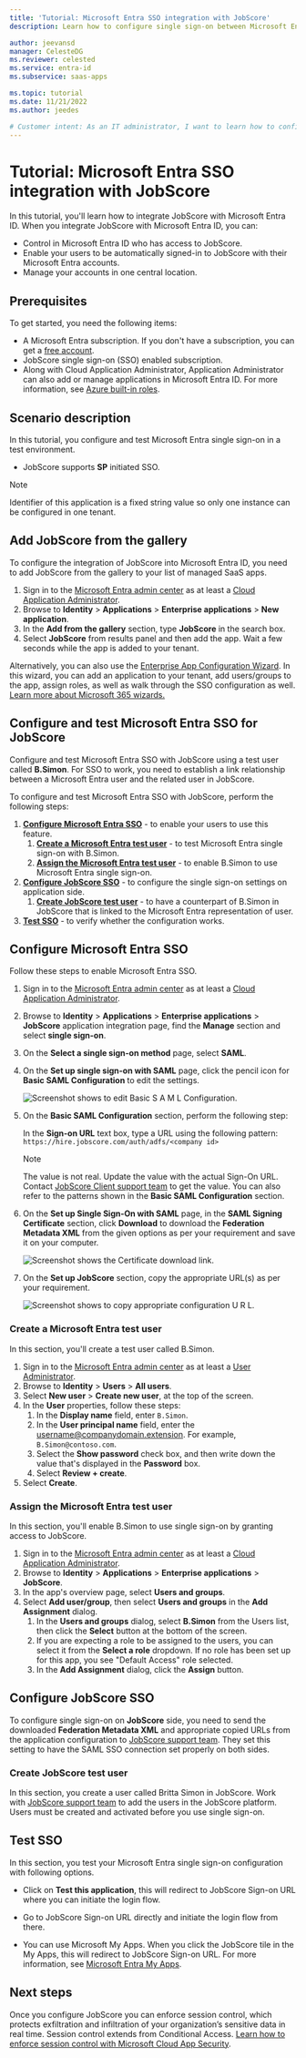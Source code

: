 ```yaml
---
title: 'Tutorial: Microsoft Entra SSO integration with JobScore'
description: Learn how to configure single sign-on between Microsoft Entra ID and JobScore.

author: jeevansd
manager: CelesteDG
ms.reviewer: celested
ms.service: entra-id
ms.subservice: saas-apps

ms.topic: tutorial
ms.date: 11/21/2022
ms.author: jeedes

# Customer intent: As an IT administrator, I want to learn how to configure single sign-on between Microsoft Entra ID and JobScore so that I can control who has access to JobScore, enable automatic sign-in with Microsoft Entra accounts, and manage my accounts in one central location.
---
```

# Tutorial: Microsoft Entra SSO integration with JobScore

In this tutorial, you'll learn how to integrate JobScore with Microsoft Entra ID. When you integrate JobScore with Microsoft Entra ID, you can:

* Control in Microsoft Entra ID who has access to JobScore.
* Enable your users to be automatically signed-in to JobScore with their Microsoft Entra accounts.
* Manage your accounts in one central location.

## Prerequisites

To get started, you need the following items:

* A Microsoft Entra subscription. If you don't have a subscription, you can get a [free account](https://azure.microsoft.com/free/).
* JobScore single sign-on (SSO) enabled subscription.
* Along with Cloud Application Administrator, Application Administrator can also add or manage applications in Microsoft Entra ID.
For more information, see [Azure built-in roles](~/identity/role-based-access-control/permissions-reference.md).

## Scenario description

In this tutorial, you configure and test Microsoft Entra single sign-on in a test environment.

* JobScore supports **SP** initiated SSO.

> [!NOTE]
> Identifier of this application is a fixed string value so only one instance can be configured in one tenant.

## Add JobScore from the gallery

To configure the integration of JobScore into Microsoft Entra ID, you need to add JobScore from the gallery to your list of managed SaaS apps.

1. Sign in to the [Microsoft Entra admin center](https://entra.microsoft.com) as at least a [Cloud Application Administrator](~/identity/role-based-access-control/permissions-reference.md#cloud-application-administrator).
1. Browse to **Identity** > **Applications** > **Enterprise applications** > **New application**.
1. In the **Add from the gallery** section, type **JobScore** in the search box.
1. Select **JobScore** from results panel and then add the app. Wait a few seconds while the app is added to your tenant.

 Alternatively, you can also use the [Enterprise App Configuration Wizard](https://portal.office.com/AdminPortal/home?Q=Docs#/azureadappintegration). In this wizard, you can add an application to your tenant, add users/groups to the app, assign roles, as well as walk through the SSO configuration as well. [Learn more about Microsoft 365 wizards.](/microsoft-365/admin/misc/azure-ad-setup-guides)

<a name='configure-and-test-azure-ad-sso-for-jobscore'></a>

## Configure and test Microsoft Entra SSO for JobScore

Configure and test Microsoft Entra SSO with JobScore using a test user called **B.Simon**. For SSO to work, you need to establish a link relationship between a Microsoft Entra user and the related user in JobScore.

To configure and test Microsoft Entra SSO with JobScore, perform the following steps:

1. **[Configure Microsoft Entra SSO](#configure-azure-ad-sso)** - to enable your users to use this feature.
    1. **[Create a Microsoft Entra test user](#create-an-azure-ad-test-user)** - to test Microsoft Entra single sign-on with B.Simon.
    1. **[Assign the Microsoft Entra test user](#assign-the-azure-ad-test-user)** - to enable B.Simon to use Microsoft Entra single sign-on.
1. **[Configure JobScore SSO](#configure-jobscore-sso)** - to configure the single sign-on settings on application side.
    1. **[Create JobScore test user](#create-jobscore-test-user)** - to have a counterpart of B.Simon in JobScore that is linked to the Microsoft Entra representation of user.
1. **[Test SSO](#test-sso)** - to verify whether the configuration works.

<a name='configure-azure-ad-sso'></a>

## Configure Microsoft Entra SSO

Follow these steps to enable Microsoft Entra SSO.

1. Sign in to the [Microsoft Entra admin center](https://entra.microsoft.com) as at least a [Cloud Application Administrator](~/identity/role-based-access-control/permissions-reference.md#cloud-application-administrator).
1. Browse to **Identity** > **Applications** > **Enterprise applications** > **JobScore** application integration page, find the **Manage** section and select **single sign-on**.
2. On the **Select a single sign-on method** page, select **SAML**.
3. On the **Set up single sign-on with SAML** page, click the pencil icon for **Basic SAML Configuration** to edit the settings.
    
    ![Screenshot shows to edit Basic S A M L Configuration.](common/edit-urls.png "Basic Configuration")

1. On the **Basic SAML Configuration** section, perform the following step:

    In the **Sign-on URL** text box, type a URL using the following pattern:
    `https://hire.jobscore.com/auth/adfs/<company id>`

	> [!NOTE]
	> The value is not real. Update the value with the actual Sign-On URL. Contact [JobScore Client support team](mailto:support@jobscore.com) to get the value. You can also refer to the patterns shown in the **Basic SAML Configuration** section.

1. On the **Set up Single Sign-On with SAML** page, in the **SAML Signing Certificate** section, click **Download** to download the **Federation Metadata XML** from the given options as per your requirement and save it on your computer.

	![Screenshot shows the Certificate download link.](common/metadataxml.png "Certificate")

6. On the **Set up JobScore** section, copy the appropriate URL(s) as per your requirement.

	![Screenshot shows to copy appropriate configuration U R L.](common/copy-configuration-urls.png "Configuration")

<a name='create-an-azure-ad-test-user'></a>

### Create a Microsoft Entra test user

In this section, you'll create a test user called B.Simon.

1. Sign in to the [Microsoft Entra admin center](https://entra.microsoft.com) as at least a [User Administrator](~/identity/role-based-access-control/permissions-reference.md#user-administrator).
1. Browse to **Identity** > **Users** > **All users**.
1. Select **New user** > **Create new user**, at the top of the screen.
1. In the **User** properties, follow these steps:
   1. In the **Display name** field, enter `B.Simon`.  
   1. In the **User principal name** field, enter the username@companydomain.extension. For example, `B.Simon@contoso.com`.
   1. Select the **Show password** check box, and then write down the value that's displayed in the **Password** box.
   1. Select **Review + create**.
1. Select **Create**.

<a name='assign-the-azure-ad-test-user'></a>

### Assign the Microsoft Entra test user

In this section, you'll enable B.Simon to use single sign-on by granting access to JobScore.

1. Sign in to the [Microsoft Entra admin center](https://entra.microsoft.com) as at least a [Cloud Application Administrator](~/identity/role-based-access-control/permissions-reference.md#cloud-application-administrator).
1. Browse to **Identity** > **Applications** > **Enterprise applications** > **JobScore**.
1. In the app's overview page, select **Users and groups**.
1. Select **Add user/group**, then select **Users and groups** in the **Add Assignment** dialog.
   1. In the **Users and groups** dialog, select **B.Simon** from the Users list, then click the **Select** button at the bottom of the screen.
   1. If you are expecting a role to be assigned to the users, you can select it from the **Select a role** dropdown. If no role has been set up for this app, you see "Default Access" role selected.
   1. In the **Add Assignment** dialog, click the **Assign** button.

## Configure JobScore SSO

To configure single sign-on on **JobScore** side, you need to send the downloaded **Federation Metadata XML** and appropriate copied URLs from the application configuration to [JobScore support team](mailto:support@jobscore.com). They set this setting to have the SAML SSO connection set properly on both sides.

### Create JobScore test user

In this section, you create a user called Britta Simon in JobScore. Work with [JobScore support team](mailto:support@jobscore.com) to add the users in the JobScore platform. Users must be created and activated before you use single sign-on.

## Test SSO

In this section, you test your Microsoft Entra single sign-on configuration with following options. 

* Click on **Test this application**, this will redirect to JobScore Sign-on URL where you can initiate the login flow. 

* Go to JobScore Sign-on URL directly and initiate the login flow from there.

* You can use Microsoft My Apps. When you click the JobScore tile in the My Apps, this will redirect to JobScore Sign-on URL. For more information, see [Microsoft Entra My Apps](/azure/active-directory/manage-apps/end-user-experiences#azure-ad-my-apps).

## Next steps

Once you configure JobScore you can enforce session control, which protects exfiltration and infiltration of your organization’s sensitive data in real time. Session control extends from Conditional Access. [Learn how to enforce session control with Microsoft Cloud App Security](/cloud-app-security/proxy-deployment-aad).
